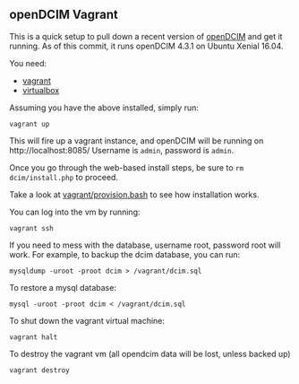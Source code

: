 openDCIM Vagrant
----------------

This is a quick setup to pull down a recent version of [openDCIM](http://www.opendcim.org/) and
get it running. As of this commit, it runs openDCIM 4.3.1 on Ubuntu Xenial 16.04.

You need:

 * [vagrant](https://www.vagrantup.com/)
 * [virtualbox](https://www.virtualbox.org/)

Assuming you have the above installed, simply run:

    vagrant up
    
This will fire up a vagrant instance, and openDCIM will be running on http://localhost:8085/
Username is `admin`, password is `admin`.

Once you go through the web-based install steps, be sure to `rm dcim/install.php` to proceed.

Take a look at [vagrant/provision.bash](vagrant/provision.bash) to see how installation works.

You can log into the vm by running:

    vagrant ssh
    
If you need to mess with the database, username root, password root will work. For example, to 
backup the dcim database, you can run:

    mysqldump -uroot -proot dcim > /vagrant/dcim.sql
    
To restore a mysql database:

    mysql -uroot -proot dcim < /vagrant/dcim.sql
    
To shut down the vagrant virtual machine:

    vagrant halt
    
To destroy the vagrant vm (all opendcim data will be lost, unless backed up)

    vagrant destroy

   
